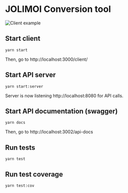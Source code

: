 # JOLIMOI Conversion tool

![Client example](https://github.com/gaelcadoret/jolimoi/blob/feat/sse-display-conversions/img/conversion-tool.png?raw=true)

## Start client
`yarn start`

Then, go to http://localhost:3000/client/

## Start API server
`yarn start:server`

Server is now listening http://localhost:8080 for API calls.

## Start API documentation (swagger)
`yarn docs`

Then, go to http://localhost:3002/api-docs

## Run tests
`yarn test`

## Run test coverage
`yarn test:cov`

